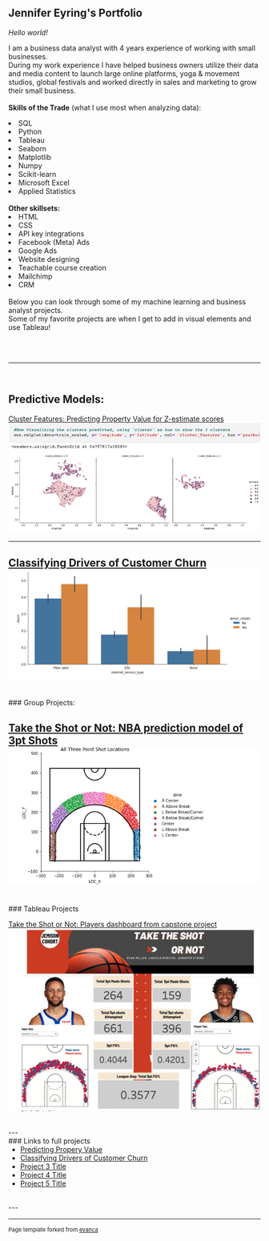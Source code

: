 
## Jennifer Eyring's Portfolio

<i>Hello world!</i>

<p style="font-family: Gill Sans, sans serif, size: 24px">I am a business data analyst with 4 years experience of working with small businesses.<br>
During my work experience I have helped business owners utilize their data and media content to launch large online platforms, yoga & movement studios, global festivals and worked directly in sales and marketing to grow their small business.<br>
<br>
          <b>Skills of the Trade</b> (what I use most when analyzing data):<br>
          <li> SQL
          <li> Python
          <li> Tableau
          <li> Seaborn
          <li> Matplotlib
          <li> Numpy
          <li> Scikit-learn
          <li> Microsoft Excel
          <li> Applied Statistics
<br>
<br>
          <b> Other skillsets:</b>
          <li> HTML
          <li> CSS
          <li> API key integrations
          <li> Facebook (Meta) Ads
          <li> Google Ads
          <li> Website designing
          <li> Teachable course creation
          <li> Mailchimp
          <li> CRM
<br>
<br>
Below you can look through some of my machine learning and business analyst projects.<br>
Some of my favorite projects are when I get to add in visual elements and use Tableau!</p>
<br>
<br>



---
<br>

<h2>  Predictive Models:</h2>

[Cluster Features: Predicting Property Value for Z-estimate scores](https://github.com/jeneyring/Clustering-Final-Project)
<img src="images/Screen Shot 2022-07-18 at 12.13.35 PM.png?raw=true"/>

---
[Classifying Drivers of Customer Churn](https://github.com/jeneyring/Classification_Final_Report)
<img src="images/telco.png?raw=true"/>
<br>
---
<br>
### Group Projects:

[Take the Shot or Not: NBA prediction model of 3pt Shots](https://github.com/Eyring-Miller-Muriithi-capstone/shot-caller-for-ballers/blob/main/README.md)
<img src="images/Screen Shot 2022-09-05 at 4.38.32 AM.png?raw=true"/>
<br>
---
<br>
### Tableau Projects

[Take the Shot or Not: Players dashboard from capstone project](https://github.com/Eyring-Miller-Muriithi-capstone/shot-caller-for-ballers/blob/main/README.md)
<img src="images/Screen Shot 2022-09-05 at 4.31.45 AM.png?raw=true"/>
          
<br>         
---
<br>        
### Links to full projects

- [Predicting Propery Value](https://github.com/jeneyring/Clustering-Final-Project/blob/main/Final_Report.ipynb)
- [Classifying Drivers of Customer Churn](https://github.com/jeneyring/Classification_Final_Report/blob/main/Final_Report.ipynb)
- [Project 3 Title](http://example.com/)
- [Project 4 Title](http://example.com/)
- [Project 5 Title](http://example.com/)
<br>
---
<br>



---
<p style="font-size:11px">Page template forked from <a href="https://github.com/evanca/quick-portfolio">evanca</a></p>
<!-- Remove above link if you don't want to attibute -->
